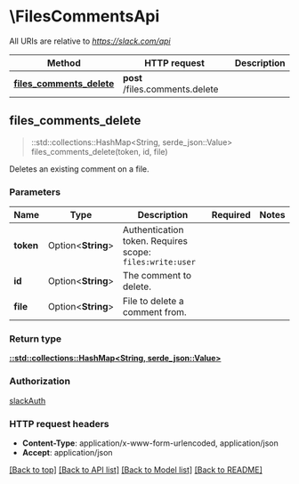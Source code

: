 # \FilesCommentsApi

All URIs are relative to *https://slack.com/api*

Method | HTTP request | Description
------------- | ------------- | -------------
[**files_comments_delete**](FilesCommentsApi.md#files_comments_delete) | **post** /files.comments.delete | 



## files_comments_delete

> ::std::collections::HashMap<String, serde_json::Value> files_comments_delete(token, id, file)


Deletes an existing comment on a file.

### Parameters


Name | Type | Description  | Required | Notes
------------- | ------------- | ------------- | ------------- | -------------
**token** | Option<**String**> | Authentication token. Requires scope: `files:write:user` |  |
**id** | Option<**String**> | The comment to delete. |  |
**file** | Option<**String**> | File to delete a comment from. |  |

### Return type

[**::std::collections::HashMap<String, serde_json::Value>**](serde_json::Value.md)

### Authorization

[slackAuth](../README.md#slackAuth)

### HTTP request headers

- **Content-Type**: application/x-www-form-urlencoded, application/json
- **Accept**: application/json

[[Back to top]](#) [[Back to API list]](../README.md#documentation-for-api-endpoints) [[Back to Model list]](../README.md#documentation-for-models) [[Back to README]](../README.md)

